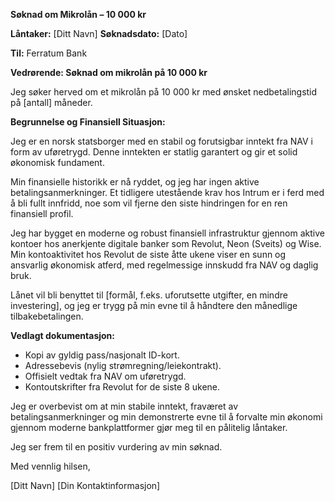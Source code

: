 **Søknad om Mikrolån – 10 000 kr**

**Låntaker:** [Ditt Navn]
**Søknadsdato:** [Dato]

**Til:** Ferratum Bank

**Vedrørende: Søknad om mikrolån på 10 000 kr**

Jeg søker herved om et mikrolån på 10 000 kr med ønsket nedbetalingstid på [antall] måneder.

**Begrunnelse og Finansiell Situasjon:**

Jeg er en norsk statsborger med en stabil og forutsigbar inntekt fra NAV i form av uføretrygd. Denne inntekten er statlig garantert og gir et solid økonomisk fundament.

Min finansielle historikk er nå ryddet, og jeg har ingen aktive betalingsanmerkninger. Et tidligere utestående krav hos Intrum er i ferd med å bli fullt innfridd, noe som vil fjerne den siste hindringen for en ren finansiell profil.

Jeg har bygget en moderne og robust finansiell infrastruktur gjennom aktive kontoer hos anerkjente digitale banker som Revolut, Neon (Sveits) og Wise. Min kontoaktivitet hos Revolut de siste åtte ukene viser en sunn og ansvarlig økonomisk atferd, med regelmessige innskudd fra NAV og daglig bruk.

Lånet vil bli benyttet til [formål, f.eks. uforutsette utgifter, en mindre investering], og jeg er trygg på min evne til å håndtere den månedlige tilbakebetalingen.

**Vedlagt dokumentasjon:**
*   Kopi av gyldig pass/nasjonalt ID-kort.
*   Adressebevis (nylig strømregning/leiekontrakt).
*   Offisielt vedtak fra NAV om uføretrygd.
*   Kontoutskrifter fra Revolut for de siste 8 ukene.

Jeg er overbevist om at min stabile inntekt, fraværet av betalingsanmerkninger og min demonstrerte evne til å forvalte min økonomi gjennom moderne bankplattformer gjør meg til en pålitelig låntaker.

Jeg ser frem til en positiv vurdering av min søknad.

Med vennlig hilsen,

[Ditt Navn]
[Din Kontaktinformasjon]
